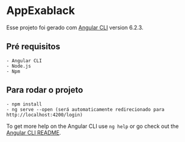 # AppExablack

Esse projeto foi gerado com [Angular CLI](https://github.com/angular/angular-cli) version 6.2.3.

## Pré requisitos
	- Angular CLI
	- Node.js
	- Npm 

## Para rodar o projeto 

	- npm install 
	- ng serve --open (será automaticamente redirecionado para http://localhost:4200/login)
	

To get more help on the Angular CLI use `ng help` or go check out the [Angular CLI README](https://github.com/angular/angular-cli/blob/master/README.md).
